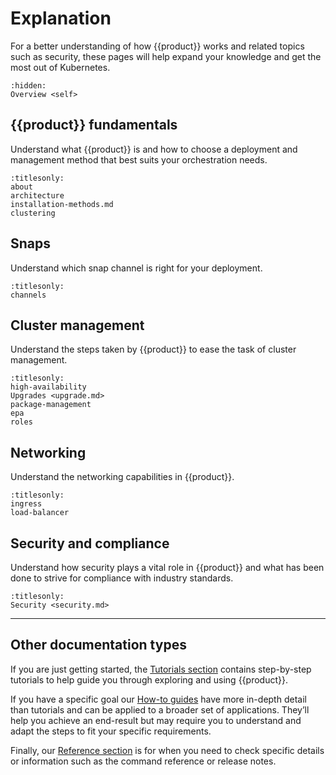 # Explanation

For a better understanding of how {{product}} works and related
topics such as security, these pages will help expand your knowledge and
get the most out of Kubernetes.

```{toctree}
:hidden:
Overview <self>
```

## {{product}} fundamentals

Understand what {{product}} is and how to choose a deployment and management
method that best suits your orchestration needs.

```{toctree}
:titlesonly:
about
architecture
installation-methods.md
clustering
```

## Snaps

Understand which snap channel is right for your deployment.

```{toctree}
:titlesonly:
channels
```

## Cluster management

Understand the steps taken by {{product}} to ease the task of cluster
management.

```{toctree}
:titlesonly:
high-availability
Upgrades <upgrade.md>
package-management
epa
roles
```

## Networking

Understand the networking capabilities in {{product}}.

```{toctree}
:titlesonly:
ingress
load-balancer
```

## Security and compliance

Understand how security plays a vital role in {{product}} and what has been
done to strive for compliance with industry standards.

```{toctree}
:titlesonly:
Security <security.md>
```

---

## Other documentation types

If you are just getting started, the [Tutorials section] contains
step-by-step tutorials to help guide you through exploring and using
{{product}}.

If you have a specific goal our [How-to guides] have more in-depth
detail than tutorials and can be applied to a broader set of applications.
They’ll help you achieve an end-result but may require you to understand and
adapt the steps to fit your specific requirements.

Finally, our [Reference section] is for when you need to check specific
details or information such as the command reference or release notes.

<!--LINKS -->
[Tutorials section]: ../tutorial/index
[How-to guides]: ../howto/index
[Reference section]: ../reference/index
